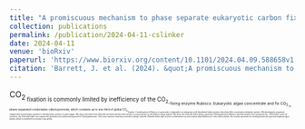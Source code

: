 ```yaml
---
title: "A promiscuous mechanism to phase separate eukaryotic carbon fixation in the green lineage"
collection: publications
permalink: /publication/2024-04-11-cslinker
date: 2024-04-11
venue: 'bioRxiv'
paperurl: 'https://www.biorxiv.org/content/10.1101/2024.04.09.588658v1'
citation: 'Barrett, J. et al. (2024). &quot;A promiscuous mechanism to phase separate eukaryotic carbon fixation in the green lineage.&quot; <i>bioRxiv.<i> (2024)'
---
```



CO<sub>2<sub> fixation is commonly limited by inefficiency of the CO<sub>2<sub>-fixing enzyme Rubisco. Eukaryotic algae concentrate and fix CO<sub>2<sub> in phase-separated condensates called pyrenoids, which complete up to one-third of global CO<sub>2<sub> fixation. Condensation of Rubisco in pyrenoids is dependent on interaction with disordered linker proteins that show little conservation between species. We developed a sequence-independent bioinformatic pipeline to identify linker proteins in green algae. We report the linker from <i>Chlorella<i> and demonstrate that it binds a conserved site on the Rubisco large subunit. We show the <i>Chlorella<i> linker phase separates <i>Chlamydomonas<i> Rubisco and that despite their separation by ∼800 million years of evolution, the Chlorella linker can support the formation of a functional pyrenoid in <i>Chlamydomonas<i>. This cross-species reactivity extends to plants, with the <i>Chlorella<i> linker able to drive condensation of some native plant Rubiscos in vitro and in planta. Our results represent an exciting frontier for pyrenoid engineering in plants, which is modelled to increase crop yields.